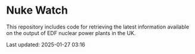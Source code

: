 # Nuke Watch

This repository includes code for retrieving the latest information available on the output of EDF nuclear power plants in the UK.

Last updated: 2025-01-27 03:16